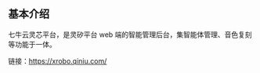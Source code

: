 <script setup>
import { Chapters } from "../../../../.vitepress/theme/constrants/route";

const chapter_root = Chapters.xrobot_platform_others_console;
</script>

## 基本介绍

七牛云灵芯平台，是灵矽平台 web 端的智能管理后台，集智能体管理、音色复刻等功能于一体。

链接：<https://xrobo.qiniu.com/>

<ChapterContents :chapter=chapter_root />
